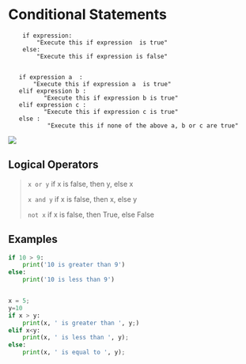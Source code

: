 

# Conditional Statements



```    
	if expression:
	    "Execute this if expression  is true"
    else:
	    "Execute this if expression is false"
```

 ```  

	if expression a  :
	    "Execute this if expression a  is true"
    elif expression b :
		   "Execute this if expression b is true"
    elif expression c :
		   "Execute this if expression c is true"
    else :
		    "Execute this if none of the above a, b or c are true"
```

![
](link)



## Logical Operators


> ```x or y```  if x is false, then y, else x
>
> ```x and y```  if x is false, then x, else y
>
> ```not x```  if x is false, then True, else False



## Examples



```python
if 10 > 9:
	print('10 is greater than 9')
else:
	print('10 is less than 9')
```

```python

x = 5;
y=10
if x > y:
	print(x, ' is greater than ', y;)
elif x<y:
	print(x, ' is less than ', y);
else:
	print(x, ' is equal to ', y);
```
